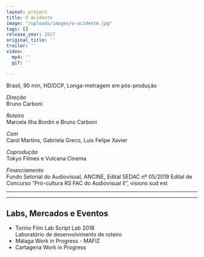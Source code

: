 ```yaml
---
layout: project
title: O Acidente
image: "/uploads/images/o-acidente.jpg"
tags: []
release_year: 2027
original_title: ''
trailer: ''
video:
  mp4: ''
  gif: ''

---
```

Brasil, 90 min, HD/DCP, Longa-metragem em pós-produção

_Direção_  
Bruno Carboni

_Roteiro_  
Marcela Ilha Bordin e Bruno Carboni

_Com_  
Carol Martins, Gabriela Greco, Luis Felipe Xavier

_Coprodução_  
Tokyo Filmes e Vulcana Cinema

_Financiamento_  
Fundo Setorial do Audiovisual, ANCINE, Edital SEDAC nº 05/2019 Edital de Concurso “Pró-cultura RS FAC do Audiovisual II”, visions sud est

***

***

## Labs, Mercados e Eventos

* Torino Film Lab Script Lab 2018  
  Laboratório de desenvolvimento de roteiro
* Málaga Work in Progress - MAFIZ
* Cartagena Work in Progress